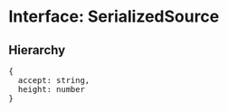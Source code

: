 # Interface: SerializedSource

## Hierarchy

<Hierarchy
  :extend="{name: 'SerializedUINode', link: './serialized-ui-node'}"
/>

<pre>
{
  accept: string,
  height: number
}
</pre>
